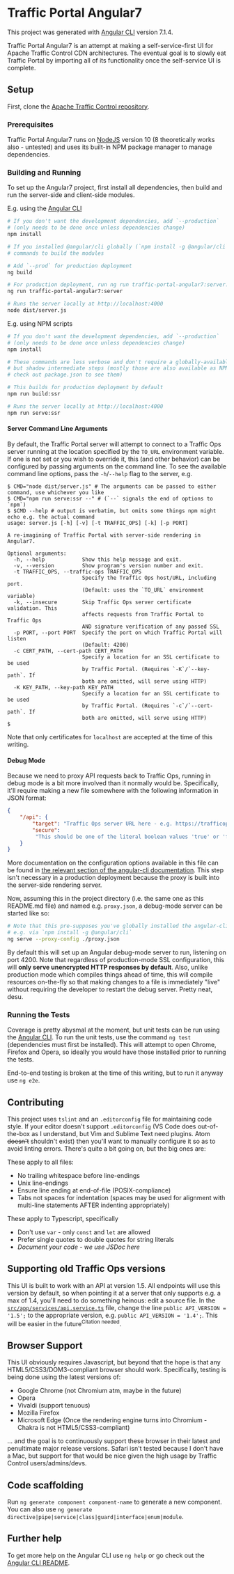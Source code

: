 <!--
Licensed under the Apache License, Version 2.0 (the "License");
you may not use this file except in compliance with the License.
You may obtain a copy of the License at

    http://www.apache.org/licenses/LICENSE-2.0

Unless required by applicable law or agreed to in writing, software
distributed under the License is distributed on an "AS IS" BASIS,
WITHOUT WARRANTIES OR CONDITIONS OF ANY KIND, either express or implied.
See the License for the specific language governing permissions and
limitations under the License.
-->

# Traffic Portal Angular7
This project was generated with [Angular CLI](https://github.com/angular/angular-cli) version 7.1.4.

Traffic Portal Angular7 is an attempt at making a self-service-first UI for Apache Traffic Control CDN architectures. The eventual goal is to slowly eat Traffic Portal by importing all of its functionality once the self-service UI is complete.

## Setup
First, clone the [Apache Traffic Control repository](git://github.com/apache/trafficcontrol).

### Prerequisites
Traffic Portal Angular7 runs on [NodeJS](https://nodejs.org/) version 10 (8 theoretically works also - untested) and uses its built-in NPM package manager to manage dependencies.

### Building and Running
To set up the Angular7 project, first install all dependencies, then build and run the server-side and client-side modules.

E.g. using the [Angular CLI](https://github.com/angular/angular-cli)

```bash
# If you don't want the development dependencies, add `--production`
# (only needs to be done once unless dependencies change)
npm install

# If you installed @angular/cli globally (`npm install -g @angular/cli`), then you can use these
# commands to build the modules

# Add `--prod` for production deployment
ng build

# For production deployment, run ng run traffic-portal-angular7:server:production
ng run traffic-portal-angular7:server

# Runs the server locally at http://localhost:4000
node dist/server.js
```

E.g. using NPM scripts

```bash
# If you don't want the development dependencies, add `--production`
# (only needs to be done once unless dependencies change)
npm install

# These commands are less verbose and don't require a globally-available `@angular/cli` install,
# but shadow intermediate steps (mostly those are also available as NPM scripts,
# check out package.json to see them)

# This builds for production deployment by default
npm run build:ssr

# Runs the server locally at http://localhost:4000
npm run serve:ssr
```

#### Server Command Line Arguments
By default, the Traffic Portal server will attempt to connect to a Traffic Ops server running at the location specified by the `TO_URL` environment variable. If one is not set or you wish to override it, this (and other behavior) can be configured by passing arguments on the command line. To see the available command line options, pass the `-h`/`--help` flag to the server, e.g.

```console
$ CMD="node dist/server.js" # The arguments can be passed to either command, use whichever you like
$ CMD="npm run serve:ssr --" # (`--` signals the end of options to `npm`)
$ $CMD --help # output is verbatim, but omits some things npm might echo e.g. the actual command
usage: server.js [-h] [-v] [-t TRAFFIC_OPS] [-k] [-p PORT]

A re-imagining of Traffic Portal with server-side rendering in Angular7.

Optional arguments:
  -h, --help            Show this help message and exit.
  -v, --version         Show program's version number and exit.
  -t TRAFFIC_OPS, --traffic-ops TRAFFIC_OPS
                        Specify the Traffic Ops host/URL, including port.
                        (Default: uses the `TO_URL` environment variable)
  -k, --insecure        Skip Traffic Ops server certificate validation. This
                        affects requests from Traffic Portal to Traffic Ops
                        AND signature verification of any passed SSL
  -p PORT, --port PORT  Specify the port on which Traffic Portal will listen
                        (Default: 4200)
  -c CERT_PATH, --cert-path CERT_PATH
                        Specify a location for an SSL certificate to be used
                        by Traffic Portal. (Requires `-K`/`--key-path`. If
                        both are omitted, will serve using HTTP)
  -K KEY_PATH, --key-path KEY_PATH
                        Specify a location for an SSL certificate to be used
                        by Traffic Portal. (Requires `-c`/`--cert-path`. If
                        both are omitted, will serve using HTTP)
$
```

Note that only certificates for `localhost` are accepted at the time of this writing.

#### Debug Mode
Because we need to proxy API requests back to Traffic Ops, running in debug mode is a bit more involved than it normally would be. Specifically, it'll require making a new file somewhere with the following information in JSON format:

```json
{
	"/api": {
		"target": "Traffic Ops server URL here - e.g. https://trafficops.apache.test",
		"secure":
		 "This should be one of the literal boolean values 'true' or 'false' to indicate if certificate authenticity should be checked."
	}
}
```
More documentation on the configuration options available in this file can be found in [the relevant section of the angular-cli documentation](https://github.com/angular/angular-cli/blob/master/docs/documentation/stories/proxy.md). This step isn't necessary in a production deployment because the proxy is built into the server-side rendering server.

Now, assuming this in the project directory (i.e. the same one as this README.md file) and named e.g. `proxy.json`, a debug-mode server can be started like so:

```bash
# Note that this pre-supposes you've globally installed the angular-cli
# e.g. via `npm install -g @angular/cli`
ng serve --proxy-config ./proxy.json
```

By default this will set up an Angular debug-mode server to run, listening on port 4200. Note that regardless of production-mode SSL configuration, this will **only serve unencrypted HTTP responses by default**. Also, unlike production mode which compiles things ahead of time, this will compile resources on-the-fly so that making changes to a file is immediately "live" without requiring the developer to restart the debug server. Pretty neat, desu.

### Running the Tests
Coverage is pretty abysmal at the moment, but unit tests can be run using the [Angular CLI](https://github.com/angular/angular-cli). To run the unit tests, use the command `ng test` (dependencies must first be installed). This will attempt to open Chrome, Firefox and Opera, so ideally you would have those installed prior to running the tests.

End-to-end testing is broken at the time of this writing, but to run it anyway use `ng e2e`.

## Contributing
This project uses `tslint` and an `.editorconfig` file for maintaining code style. If your editor doesn't support `.editorconfig` (VS Code does out-of-the-box as I understand, but Vim and Sublime Text need plugins. Atom ~~doesn't~~ shouldn't exist) then you'll want to manually configure it so as to avoid linting errors. There's quite a bit going on, but the big ones are:

These apply to all files:

- No trailing whitespace before line-endings
- Unix line-endings
- Ensure line ending at end-of-file (POSIX-compliance)
- Tabs not spaces for indentation (spaces may be used for alignment with multi-line statements AFTER indenting appropriately)

These apply to Typescript, specifically

- Don't use `var` - only `const` and `let` are allowed
- Prefer single quotes to double quotes for string literals
- *Document your code - we use JSDoc here*

## Supporting old Traffic Ops versions
This UI is built to work with an API at version 1.5. All endpoints will use this version by default, so when pointing it at a server that only supports e.g. a max of 1.4, you'll need to do something heinous: edit a source file. In the [`src/app/services/api.service.ts`](./src/app/services/api.service.ts) file, change the line `public API_VERSION = '1.5';` to the appropriate version, e.g. `public API_VERSION = '1.4';`. This will be easier in the future<sup>Citation needed</sup>.

## Browser Support
This UI obviously requires Javascript, but beyond that the hope is that any HTML5/CSS3/DOM3-compliant browser should work. Specifically, testing is being done using the latest versions of:

- Google Chrome (not Chromium atm, maybe in the future)
- Opera
- Vivaldi (support tenuous)
- Mozilla Firefox
- Microsoft Edge (Once the rendering engine turns into Chromium - Chakra is not HTML5/CSS3-compliant)

... and the goal is to continuously support these browser in their latest and penultimate major release versions. Safari isn't tested because I don't have a Mac, but support for that would be nice given the high usage by Traffic Control users/admins/devs.

## Code scaffolding
Run `ng generate component component-name` to generate a new component. You can also use `ng generate directive|pipe|service|class|guard|interface|enum|module`.

## Further help
To get more help on the Angular CLI use `ng help` or go check out the [Angular CLI README](https://github.com/angular/angular-cli/blob/master/README.md).

